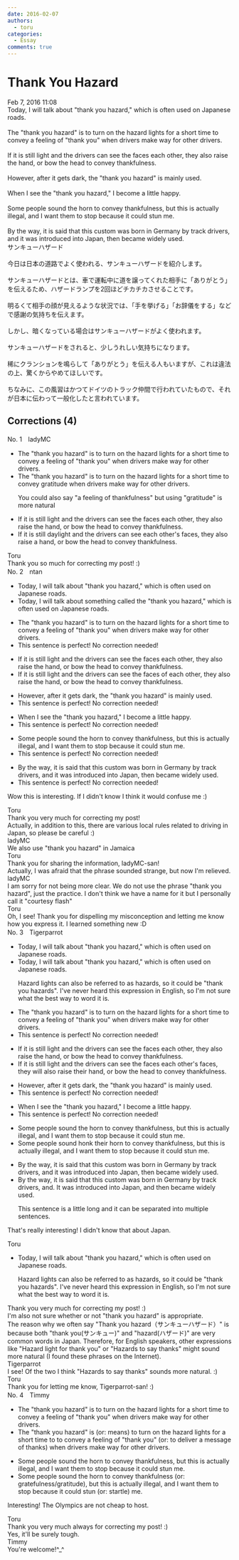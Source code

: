 ```yaml
---
date: 2016-02-07
authors:
  - toru
categories:
  - Essay
comments: true
---
```


# Thank You Hazard
<div class="date">Feb 7, 2016 11:08</div>
<div id="post"><div id="body_show_ori">
Today, I will talk about "thank you hazard," which is often used on Japanese roads.<br/><br/>The "thank you hazard" is to turn on the hazard lights for a short time to convey a feeling of "thank you" when drivers make way for other drivers.<br/><br/>If it is still light and the drivers can see the faces each other, they also raise the hand, or bow the head to convey thankfulness.<br/><br/>However, after it gets dark, the "thank you hazard" is mainly used.<br/><br/>When I see the "thank you hazard," I become a little happy.<br/><br/>Some people sound the horn to convey thankfulness, but this is actually illegal, and I want them to stop because it could stun me.<br/><br/>By the way, it is said that this custom was born in Germany by track drivers, and it was introduced into Japan, then became widely used.
</div></div>

<!-- more -->

<div id="post_ja"><div id="body_show_mo">
サンキューハザード<br/><br/>今日は日本の道路でよく使われる、サンキューハザードを紹介します。<br/><br/>サンキューハザードとは、車で運転中に道を譲ってくれた相手に「ありがとう」を伝えるため、ハザードランプを2回ほどチカチカさせることです。<br/><br/>明るくて相手の顔が見えるような状況では、「手を挙げる」「お辞儀をする」などで感謝の気持ちを伝えます。<br/><br/>しかし、暗くなっている場合はサンキューハザードがよく使われます。<br/><br/>サンキューハザードをされると、少しうれしい気持ちになります。<br/><br/>稀にクランションを鳴らして「ありがとう」を伝える人もいますが、これは違法の上、驚くからやめてほしいです。<br/><br/>ちなみに、この風習はかつてドイツのトラック仲間で行われていたもので、それが日本に伝わって一般化したと言われています。
</div></div>

## Corrections (4)
<div id="block"><div class="first_name"> No. 1　<span class="just_name">ladyMC</span></div><div id="block2">
<ul class="correction_field">
<li class="incorrect">The "thank you hazard" is to turn on the hazard lights for a short time to convey a feeling of "thank you" when drivers make way for other drivers.</li>
<li class="corrected correct">
The "thank you hazard" is to turn on the hazard lights for a short time to convey gratitude when drivers make way for other drivers.
<p class="correction_comment">You could also say "a feeling of thankfulness" but using "gratitude" is more natural</p>
</li>
</ul>
<ul class="correction_field">
<li class="incorrect">If it is still light and the drivers can see the faces each other, they also raise the hand, or bow the head to convey thankfulness.</li>
<li class="corrected correct">
If it is still daylight and the drivers can see each other's faces, they also raise a hand, or bow the head to convey thankfulness.
</li>
</ul>
</div><div class="name"><span class="just_name">Toru</span><br>
Thank you so much for correcting my post! :)
</div>
</div>
<div id="block"><div class="first_name"> No. 2　<span class="just_name">ntan</span></div><div id="block2">
<ul class="correction_field">
<li class="incorrect">Today, I will talk about "thank you hazard," which is often used on Japanese roads.</li>
<li class="corrected correct">
Today, I will talk about <span class="f_blue">something called the </span>"thank you hazard," which is often used on Japanese roads.
</li>
</ul>
<ul class="correction_field">
<li class="incorrect">The "thank you hazard" is to turn on the hazard lights for a short time to convey a feeling of "thank you" when drivers make way for other drivers.</li>
<li class="corrected perfect">This sentence is perfect! No correction needed!</li>
</ul>
<ul class="correction_field">
<li class="incorrect">If it is still light and the drivers can see the faces each other, they also raise the hand, or bow the head to convey thankfulness.</li>
<li class="corrected correct">
If it is still light and the drivers can see the faces <span class="f_blue">of</span> each other, they also raise the hand, or bow the head to convey thankfulness.
</li>
</ul>
<ul class="correction_field">
<li class="incorrect">However, after it gets dark, the "thank you hazard" is mainly used.</li>
<li class="corrected perfect">This sentence is perfect! No correction needed!</li>
</ul>
<ul class="correction_field">
<li class="incorrect">When I see the "thank you hazard," I become a little happy.</li>
<li class="corrected perfect">This sentence is perfect! No correction needed!</li>
</ul>
<ul class="correction_field">
<li class="incorrect">Some people sound the horn to convey thankfulness, but this is actually illegal, and I want them to stop because it could stun me.</li>
<li class="corrected perfect">This sentence is perfect! No correction needed!</li>
</ul>
<ul class="correction_field">
<li class="incorrect">By the way, it is said that this custom was born in Germany by track drivers, and it was introduced into Japan, then became widely used.</li>
<li class="corrected perfect">This sentence is perfect! No correction needed!</li>
</ul>
<p class="comment_small">
 Wow this is interesting. If I didn't know I think it would confuse me :)
</p>

</div><div class="name"><span class="just_name">Toru</span><br>
Thank you very much for correcting my post!<br/>Actually, in addition to this, there are various local rules related to driving in Japan, so please be careful :)
</div>
<div class="name"><span class="just_name">ladyMC</span><br>
We also use "thank you hazard" in Jamaica
</div>
<div class="name"><span class="just_name">Toru</span><br>
Thank you for sharing the information, ladyMC-san! <br/>Actually, I was afraid that the phrase sounded strange, but now I'm relieved.
</div>
<div class="name"><span class="just_name">ladyMC</span><br>
I am sorry for not being more clear. We do not use the phrase "thank you hazard", just the practice. I don't think we have a name for it but I personally call it "courtesy flash"
</div>
<div class="name"><span class="just_name">Toru</span><br>
Oh, I see! Thank you for dispelling my misconception and letting me know how you express it. I learned something new :D
</div>
</div>
<div id="block"><div class="first_name"> No. 3　<span class="just_name">Tigerparrot</span></div><div id="block2">
<ul class="correction_field">
<li class="incorrect">Today, I will talk about "thank you hazard," which is often used on Japanese roads.</li>
<li class="corrected correct">
Today, I will talk about "thank you hazard," which is<span class="f_blue"> </span>often used on Japanese roads.
<p class="correction_comment">Hazard lights can also be referred to as hazards, so it could be "thank you hazards". I've never heard this expression in English, so I'm not sure what the best way to word it is.</p>
</li>
</ul>
<ul class="correction_field">
<li class="incorrect">The "thank you hazard" is to turn on the hazard lights for a short time to convey a feeling of "thank you" when drivers make way for other drivers.</li>
<li class="corrected perfect">This sentence is perfect! No correction needed!</li>
</ul>
<ul class="correction_field">
<li class="incorrect">If it is still light and the drivers can see the faces each other, they also raise the hand, or bow the head to convey thankfulness.</li>
<li class="corrected correct">
If it is still light and the drivers can see <span class="sline"><span class="f_red">the faces</span></span> each other<span class="f_blue">'s faces</span>, they <span class="f_blue">will </span>also raise the<span class="f_blue">ir</span> hand<span class="sline"><span class="f_red">,</span></span> or bow the head to convey thankfulness.
</li>
</ul>
<ul class="correction_field">
<li class="incorrect">However, after it gets dark, the "thank you hazard" is mainly used.</li>
<li class="corrected perfect">This sentence is perfect! No correction needed!</li>
</ul>
<ul class="correction_field">
<li class="incorrect">When I see the "thank you hazard," I become a little happy.</li>
<li class="corrected perfect">This sentence is perfect! No correction needed!</li>
</ul>
<ul class="correction_field">
<li class="incorrect">Some people sound the horn to convey thankfulness, but this is actually illegal, and I want them to stop because it could stun me.</li>
<li class="corrected correct">
Some people <span class="sline"><span class="f_red">sound</span></span> <span class="f_blue">honk </span>the<span class="f_blue">ir</span> horn to convey thankfulness, but this is actually illegal, and I want them to stop because it could stun me.
</li>
</ul>
<ul class="correction_field">
<li class="incorrect">By the way, it is said that this custom was born in Germany by track drivers, and it was introduced into Japan, then became widely used.</li>
<li class="corrected correct">
By the way, it is said that this custom was born in Germany by track drivers<span class="sline"><span class="f_red">, and</span></span><span class="f_blue">.</span> <span class="f_blue">I</span>t was introduced into Japan<span class="sline"><span class="f_red">,</span></span> <span class="f_blue">and </span>then became widely used.
<p class="correction_comment">This sentence is a little long and it can be separated into multiple sentences.</p>
</li>
</ul>
<p class="comment_small">
 That's really interesting! I didn't know that about Japan.
</p>

</div><div class="name"><span class="just_name">Toru</span><br><div class="quote_field"><ul class="correction_field">
<li class="corrected correct">
Today, I will talk about "thank you hazard," which is<span class="f_blue"> </span>often used on Japanese roads.
<p class="correction_comment">
Hazard lights can also be referred to as hazards, so it could be "thank you hazards". I've never heard this expression in English, so I'm not sure what the best way to word it is.
</p>
</li>
</ul></div>
Thank you very much for correcting my post! :)<br/>I'm also not sure whether or not "thank you hazard" is appropriate.<br/>The reason why we often say "Thank you hazard（サンキューハザード）" is because both "thank you(サンキュー)" and "hazard(ハザード)" are very common words in Japan. Therefore, for English speakers, other expressions like "Hazard light for thank you" or "Hazards to say thanks" might sound more natural (I found these phrases on the Internet).
</div>
<div class="name"><span class="just_name">Tigerparrot</span><br>
I see! Of the two I think "Hazards to say thanks" sounds more natural. :)
</div>
<div class="name"><span class="just_name">Toru</span><br>
Thank you for letting me know, Tigerparrot-san! :)
</div>
</div>
<div id="block"><div class="first_name"> No. 4　<span class="just_name">Timmy</span></div><div id="block2">
<ul class="correction_field">
<li class="incorrect">The "thank you hazard" is to turn on the hazard lights for a short time to convey a feeling of "thank you" when drivers make way for other drivers.</li>
<li class="corrected correct">
The "thank you hazard" is (or: <span class="f_blue">means</span>) to turn on the hazard lights for a short time to to convey a feeling of "thank you" (or: <span class="f_blue">to deliver a message of thanks</span>) when drivers make way for other drivers.
</li>
</ul>
<ul class="correction_field">
<li class="incorrect">Some people sound the horn to convey thankfulness, but this is actually illegal, and I want them to stop because it could stun me.</li>
<li class="corrected correct">
Some people sound the horn to convey thankfulness (or: <span class="f_blue">gratefulness</span>/<span class="f_blue">gratitude</span>), but this is actually illegal, and I want them to stop because it could stun (or: <span class="f_blue">startle</span>) me.
</li>
</ul>
<p class="comment_small">
 Interesting! The Olympics are not cheap to host.
</p>

</div><div class="name"><span class="just_name">Toru</span><br>
Thank you very much always for correcting my post! :)<br/>Yes, it'll be surely tough.
</div>
<div class="name"><span class="just_name">Timmy</span><br>
You're welcome!^_^
</div>
</div>
